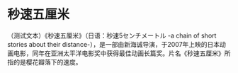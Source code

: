 # 秒速五厘米
（测试文本）《秒速五厘米》（日语：秒速5センチメートル -a chain of short stories about their distance-），是一部由新海诚导演，于2007年上映的日本动画电影，同年在亚洲太平洋电影奖中获得最佳动画长篇奖。片名《秒速五厘米》所指的是樱花瓣落下的速度。
